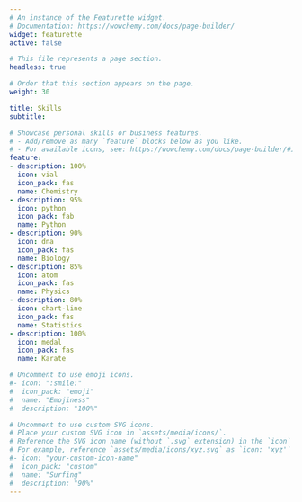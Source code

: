 ```yaml
---
# An instance of the Featurette widget.
# Documentation: https://wowchemy.com/docs/page-builder/
widget: featurette
active: false

# This file represents a page section.
headless: true

# Order that this section appears on the page.
weight: 30

title: Skills
subtitle:

# Showcase personal skills or business features.
# - Add/remove as many `feature` blocks below as you like.
# - For available icons, see: https://wowchemy.com/docs/page-builder/#icons
feature:
- description: 100% 
  icon: vial
  icon_pack: fas
  name: Chemistry
- description: 95%
  icon: python
  icon_pack: fab
  name: Python
- description: 90%
  icon: dna
  icon_pack: fas
  name: Biology
- description: 85%
  icon: atom
  icon_pack: fas
  name: Physics
- description: 80%
  icon: chart-line
  icon_pack: fas
  name: Statistics
- description: 100%
  icon: medal
  icon_pack: fas
  name: Karate

# Uncomment to use emoji icons.
#- icon: ":smile:"
#  icon_pack: "emoji"
#  name: "Emojiness"
#  description: "100%"  

# Uncomment to use custom SVG icons.
# Place your custom SVG icon in `assets/media/icons/`.
# Reference the SVG icon name (without `.svg` extension) in the `icon` field.
# For example, reference `assets/media/icons/xyz.svg` as `icon: 'xyz'`
#- icon: "your-custom-icon-name"
#  icon_pack: "custom"
#  name: "Surfing"
#  description: "90%"
---
```

